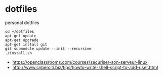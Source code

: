 # dotfiles

personal dotfiles

```
cd ~/dotfiles
apt-get update
apt-get upgrade
apt-get install git
git submodule update --init --recursive
./install.sh
```


 - https://openclassrooms.com/courses/securiser-son-serveur-linux
 - http://www.cyberciti.biz/tips/howto-write-shell-script-to-add-user.html
